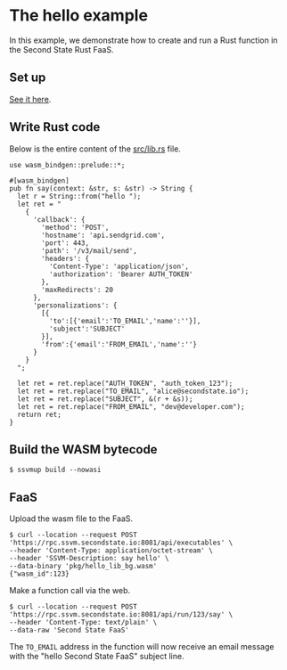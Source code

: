 # The hello example

In this example, we demonstrate how to create and run a Rust function in the Second State Rust FaaS.

## Set up

[See it here](https://cloud.secondstate.io/function-as-a-service/getting-started).

## Write Rust code

Below is the entire content of the [src/lib.rs](src/lib.rs) file.

```
use wasm_bindgen::prelude::*;

#[wasm_bindgen]
pub fn say(context: &str, s: &str) -> String {
  let r = String::from("hello ");
  let ret = "
    {
      'callback': {
        'method': 'POST',
        'hostname': 'api.sendgrid.com',
        'port': 443,
        'path': '/v3/mail/send',
        'headers': {
          'Content-Type': 'application/json',
          'authorization': 'Bearer AUTH_TOKEN'
        },
        'maxRedirects': 20
      },
      'personalizations': {
        [{
          'to':[{'email':'TO_EMAIL','name':''}],
          'subject':'SUBJECT'
        }],
        'from':{'email':'FROM_EMAIL','name':''}
      }
    }
  ";
  
  let ret = ret.replace("AUTH_TOKEN", "auth_token_123");
  let ret = ret.replace("TO_EMAIL", "alice@secondstate.io");
  let ret = ret.replace("SUBJECT", &(r + &s));
  let ret = ret.replace("FROM_EMAIL", "dev@developer.com");
  return ret;
}
```

## Build the WASM bytecode

```
$ ssvmup build --nowasi
```

## FaaS

Upload the wasm file to the FaaS.

```
$ curl --location --request POST 'https://rpc.ssvm.secondstate.io:8081/api/executables' \
--header 'Content-Type: application/octet-stream' \
--header 'SSVM-Description: say hello' \
--data-binary 'pkg/hello_lib_bg.wasm'
{"wasm_id":123}
```

Make a function call via the web.

```
$ curl --location --request POST 'https://rpc.ssvm.secondstate.io:8081/api/run/123/say' \
--header 'Content-Type: text/plain' \
--data-raw 'Second State FaaS'
```

The `TO_EMAIL` address in the function will now receive an email message with the "hello Second State FaaS" subject line.


